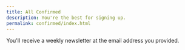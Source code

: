 ```yaml
---
title: All Confirmed
description: You're the best for signing up.
permalink: confirmed/index.html
---
```


You'll receive a weekly newsletter at the email address you provided.